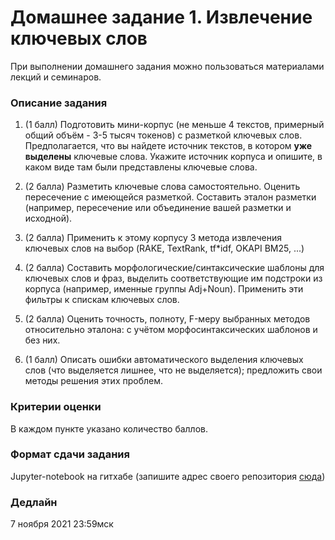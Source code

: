 # Домашнее задание 1. Извлечение ключевых слов

При выполнении домашнего задания можно пользоваться материалами лекций и семинаров.

### Описание задания

1. (1 балл) Подготовить мини-корпус (не меньше 4 текстов, примерный общий объём - 3-5 тысяч токенов) с разметкой ключевых слов. 
Предполагается, что вы найдете источник текстов, в котором **уже выделены** ключевые слова.
Укажите источник корпуса и опишите, в каком виде там были представлены ключевые слова.

2. (2 балла) Разметить ключевые слова самостоятельно. Оценить пересечение с имеющейся разметкой.
Составить эталон разметки (например, пересечение или объединение вашей разметки и исходной).

3. (2 балла) Применить к этому корпусу 3 метода извлечения ключевых слов на выбор (RAKE, TextRank, tf*idf, OKAPI BM25, ...)

4. (2 балла) Составить морфологические/синтаксические шаблоны для ключевых слов и фраз, выделить соответствующие им подстроки из корпуса (например, именные группы Adj+Noun).
Применить эти фильтры к спискам ключевых слов.

4. (2  балла) Оценить точность, полноту, F-меру выбранных методов относительно эталона:
с учётом морфосинтаксических шаблонов и без них.

5. (1 балл) Описать ошибки автоматического выделения ключевых слов (что выделяется лишнее, что не выделяется);
предложить свои методы решения этих проблем.

### Критерии оценки

В каждом пункте указано количество баллов.

### Формат сдачи задания

Jupyter-notebook на гитхабе (запишите адрес своего репозитория [сюда](https://docs.google.com/forms/d/e/1FAIpQLSfvoxiOKm9jnHO6v_ivGOeA3TKBT7Hg7bQlHa56MuALeMIcvQ/viewform?usp=sf_link))

### Дедлайн

7 ноября 2021 23:59мск
